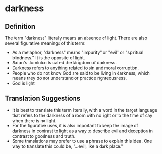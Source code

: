 # darkness

## Definition

The term "darkness" literally means an absence of light. There are also several figurative meanings of this term:

* As a metaphor, "darkness" means "impurity" or "evil" or "spiritual blindness." It is the opposite of light.
* Satan's dominion is called the kingdom of darkness.
* Darkness refers to anything related to sin and moral corruption.
* People who do not know God are said to be living in darkness, which means they do not understand or practice righteousness.
* God is light


## Translation Suggestions



* It is best to translate this term literally, with a word in the target language that refers to the darkness of a room with no light or to the time of day when there is no light.
* For the figurative uses, it is also important to keep the image of darkness in contrast to light as a way to describe evil and deception in contrast to goodness and truth.
* Some translations may prefer to use a phrase to explain this idea. One way to translate this could be, "...evil, like a dark place."